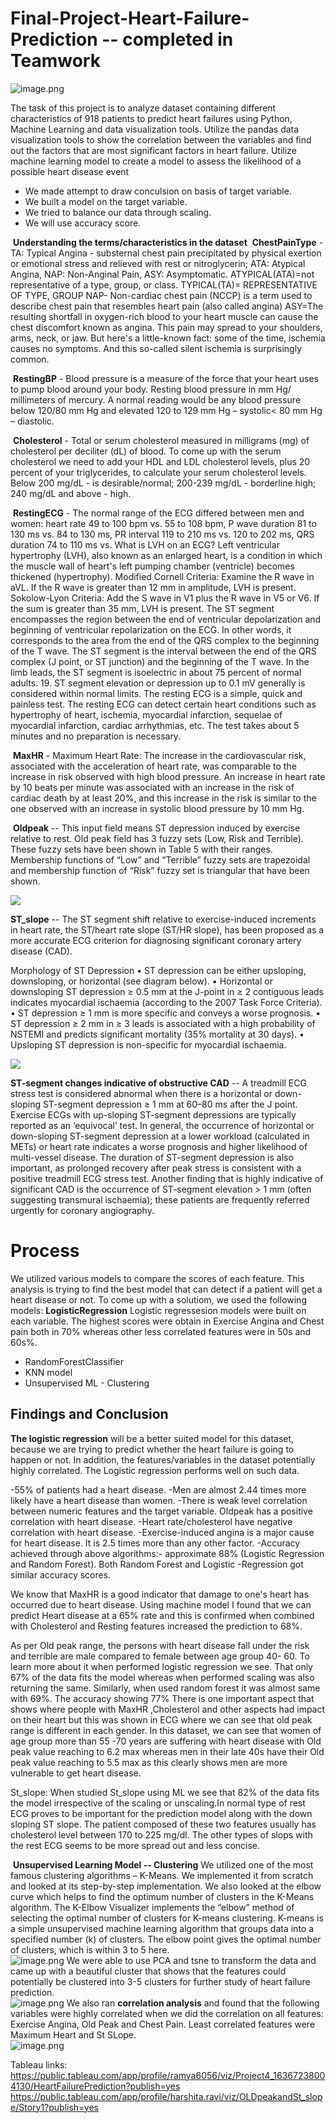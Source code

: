 # Final-Project-Heart-Failure-Prediction -- completed in Teamwork
![image.png](https://veradigm.com/img/solution-clinical-data-registries.jpg)

The task of this project is to analyze dataset containing different characteristics of 918 patients to predict heart failures using Python, Machine Learning and data visualization tools. Utilize the pandas data visualization tools to show the correlation between the variables and find out the factors that are most significant factors in heart failure. Utilize machine learning model to create a model to assess the likelihood of a possible heart disease event
- We made attempt to draw conculsion on basis of target variable.
- We built a model on the target variable.
- We tried to balance our data through scaling.
- We will use accuracy score.


​
**Understanding the terms/characteristics in the dataset**
​
**ChestPainType** - TA: Typical Angina - substernal chest pain precipitated by physical exertion or emotional stress and relieved with rest or nitroglycerin; ATA: Atypical Angina, NAP: Non-Anginal Pain, ASY: Asymptomatic.
ATYPICAL(ATA)=not representative of a type, group, or class.
TYPICAL(TA)= REPRESENTATIVE OF TYPE, GROUP
NAP- Non-cardiac chest pain (NCCP) is a term used to describe chest pain that resembles heart pain (also called angina)
ASY=The resulting shortfall in oxygen-rich blood to your heart muscle can cause the chest discomfort known as angina.
This pain may spread to your shoulders, arms, neck, or jaw. But here's a little-known fact: some of the time,
ischemia causes no symptoms. And this so-called silent ischemia is surprisingly common.

​
**RestingBP** - Blood pressure is a measure of the force that your heart uses to pump blood around your body. Resting blood pressure in mm Hg/ millimeters of mercury. A normal reading would be any blood pressure below 120/80 mm Hg and elevated 120 to 129 mm Hg – systolic< 80 mm Hg – diastolic.

​
**Cholesterol** - Total or serum cholesterol measured in milligrams (mg) of cholesterol per deciliter (dL) of blood. To come up with the serum cholesterol we need to add your HDL and LDL cholesterol levels, plus 20 percent of your triglycerides, to calculate your serum cholesterol levels. Below 200 mg/dL - is desirable/normal; 200-239 mg/dL - borderline high; 240 mg/dL and above - high.

​
**RestingECG** - The normal range of the ECG differed between men and women: heart rate 49 to 100 bpm vs. 55 to 108 bpm, P wave duration 81 to 130 ms vs. 84 to 130 ms, PR interval 119 to 210 ms vs. 120 to 202 ms, QRS duration 74 to 110 ms vs.
What is LVH on an ECG? Left ventricular hypertrophy (LVH), also known as an enlarged heart, is a condition in which the muscle wall of heart's left pumping chamber (ventricle) becomes thickened (hypertrophy). Modified Cornell Criteria: Examine the R wave in aVL. If the R wave is greater than 12 mm in amplitude, LVH is present. Sokolow-Lyon Criteria: Add the S wave in V1 plus the R wave in V5 or V6. If the sum is greater than 35 mm, LVH is present. The ST segment encompasses the region between the end of ventricular depolarization and beginning of ventricular repolarization on the ECG. In other words, it corresponds to the area from the end of the QRS complex to the beginning of the T wave. The ST segment is the interval between the end of the QRS complex (J point, or ST junction) and the beginning of the T wave. In the limb leads, the ST segment is isoelectric in about 75 percent of normal adults. 19. ST segment elevation or depression up to 0.1 mV generally is considered within normal limits. The resting ECG is a simple, quick and painless test. The resting ECG can detect certain heart conditions such as hypertrophy of heart, ischemia, myocardial infarction, sequelae of myocardial infarction, cardiac arrhythmias, etc. The test takes about 5 minutes and no preparation is necessary. 

​
**MaxHR** - Maximum Heart Rate: The increase in the cardiovascular risk, associated with the acceleration of heart rate, was comparable to the increase in risk observed with high blood pressure. An increase in heart rate by 10 beats per minute was associated with an increase in the risk of cardiac death by at least 20%, and this increase in the risk is similar to the one observed with an increase in systolic blood pressure by 10 mm Hg.

​
**Oldpeak** --  This input field means ST depression induced by exercise relative to rest. Old peak field has 3 fuzzy sets (Low, Risk and Terrible). These fuzzy sets have been shown in Table 5 with their ranges. Membership functions of “Low” and “Terrible” fuzzy sets are trapezoidal and membership function of “Risk” fuzzy set is triangular that have been shown.

![](Old_peak.png)

**ST_slope** -- The ST segment shift relative to exercise-induced increments in heart rate, the ST/heart rate slope (ST/HR slope), has been proposed as a more accurate ECG criterion for diagnosing significant coronary artery disease (CAD).

Morphology of ST Depression
•	ST depression can be either upsloping, downsloping, or horizontal (see diagram below).
•	Horizontal or downsloping ST depression ≥ 0.5 mm at the J-point in ≥ 2 contiguous leads indicates myocardial ischaemia (according to the 2007 Task Force Criteria).
•	ST depression ≥ 1 mm is more specific and conveys a worse prognosis.
•	ST depression ≥ 2 mm in ≥ 3 leads is associated with a high probability of NSTEMI and predicts significant mortality (35% mortality at 30 days).
•	Upsloping ST depression is non-specific for myocardial ischaemia.

![](ST_slope_description.png)

**ST-segment changes indicative of obstructive CAD** -- A treadmill ECG stress test is considered abnormal when there is a horizontal or down-sloping ST-segment depression ≥ 1 mm at 60–80 ms after the J point. Exercise ECGs with up-sloping ST-segment depressions are typically reported as an ‘equivocal’ test. In general, the occurrence of horizontal or down-sloping ST-segment depression at a lower workload (calculated in METs) or heart rate indicates a worse prognosis and higher likelihood of multi-vessel disease. The duration of ST-segment depression is also important, as prolonged recovery after peak stress is consistent with a positive treadmill ECG stress test. Another finding that is highly indicative of significant CAD is the occurrence of ST-segment elevation > 1 mm (often suggesting transmural ischaemia); these patients are frequently referred urgently for coronary angiography.

# Process
We utilized various models to compare the scores of each feature. This analysis is trying to find the best model that can detect if a patient will get a heart disease or not. To come up with a solutiom, we used the following models: 
**LogisticRegression**
Logistic regressesion models were built on each variable. The highest scores were obtain in Exercise Angina and Chest pain both in 70% whereas other less correlated features were in 50s and 60s%.
- RandomForestClassifier
- KNN model
- Unsupervised ML - Clustering
​
## Findings and Conclusion
**The logistic regression** will be a better suited model for this dataset, because we are trying to predict whether the heart failure is going to happen or not. In addition, the features/variables in the dataset potentially highly correlated. The Logistic regression performs well on such data. 

-55% of patients had a heart disease.
-Men are almost 2.44 times more likely have a heart disease than women.
-There is weak level correlation between numeric features and the target variable. Oldpeak has a positive correlation with heart disease. -Heart rate/cholesterol have negative correlation with heart disease.
-Exercise-induced angina is a major cause for heart disease. It is 2.5 times more than any other factor.
-Accuracy achieved through above algorithms:- approximate 88% (Logistic Regression and Random Forest). Both Random Forest and Logistic -Regression got similar accuracy scores.

We know that MaxHR is a good indicator that damage to one's heart has occurred due to heart disease.  Using machine model I found that we can predict Heart disease at a 65% rate and this is confirmed when combined with Cholesterol and Resting features increased the prediction to 68%.

As per Old peak range, the persons with heart disease fall under the risk and terrible are male compared to female between age group 40- 60. To learn more about it when performed logistic regression we see. That only 67% of the data fits the model whereas when performed scaling was also returning the same. Similarly, when used random forest it was almost same with 69%. The accuracy  showing 77%
There is one important aspect that shows where people with MaxHR ,Cholesterol and other aspects had impact on their heart but this was shown in ECG where we can see that old peak range is different in each gender. In this dataset, we can see that women of age group more than 55 -70 years are suffering with heart disease with Old peak value reaching to 6.2 max whereas men in their late 40s have their Old peak value reaching to 5.5 max as this clearly shows men are more vulnerable to get heart disease. 

St_slope:
When studied St_slope using ML we see that 82% of the data fits the model irrespective of the scaling or unscaling.In normal type of rest ECG proves to be important for the prediction model along with the down sloping ST slope. The patient composed of these two features usually has cholesterol level between 170 to 225 mg/dl. The other types of slops with the rest ECG seems to be more spread out and less concise.

​
**Unsupervised Learning Model -- Clustering** 
We utilized one of the most famous clustering algorithms – K-Means. We implemented it from scratch and looked at its step-by-step implementation. We also looked at the elbow curve which helps to find the optimum number of clusters in the K-Means algorithm. The K-Elbow Visualizer implements the “elbow” method of selecting the optimal number of clusters for K-means clustering. K-means is a simple unsupervised machine learning algorithm that groups data into a specified number (k) of clusters. The elbow point gives the optimal number of clusters, which is within 3 to 5 here. \
![image.png](elbow.png)
We were able to use PCA and tsne to transform the data and came up with a beautiful cluster that shows that the features could potentially be clustered into 3-5 clusters for further study of heart failure prediction. \
![image.png](tsne_clusters.png)
We also ran **correlation analysis** and found that the following variables were highly correlated when we did the correlation on all features: Exercise Angina, Old Peak and Chest Pain. Least correlated features were Maximum Heart and St SLope.\
![image.png](correlation_table.png)

Tableau links:
https://public.tableau.com/app/profile/ramya6056/viz/Project4_16367238004130/HeartFailurePrediction?publish=yes
https://public.tableau.com/app/profile/harshita.ravi/viz/OLDpeakandSt_slope/Story1?publish=yes
